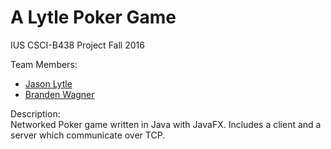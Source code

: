 # A Lytle Poker Game
IUS CSCI-B438 Project
Fall 2016

Team Members:
* [Jason Lytle](https://github.com/jrlytle)
* [Branden Wagner](https://github.com/bwwagner)

Description:  
Networked Poker game written in Java with JavaFX.  Includes a client and a server which communicate over TCP.
